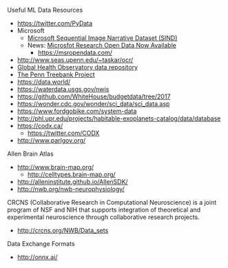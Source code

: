 
Useful ML Data Resources
* https://twitter.com/PyData
* Microsoft
  * [Microsoft Sequential Image Narrative Dataset (SIND)](http://www.sind.ai/)
  * News: [Microsfot Research Open Data Now Available](https://www.microsoft.com/en-us/research/blog/announcing-microsoft-research-open-data-datasets-by-microsoft-research-now-available-in-the-cloud/)
    * https://msropendata.com/ 
* http://www.seas.upenn.edu/~taskar/ocr/
* [Global Health Observatory data repository](http://apps.who.int/gho/data/node.main)
* [The Penn Treebank Project](https://www.cis.upenn.edu/~treebank/)
* https://data.world/
* https://waterdata.usgs.gov/nwis
* https://github.com/WhiteHouse/budgetdata/tree/2017
* https://wonder.cdc.gov/wonder/sci_data/sci_data.asp
* https://www.fordgobike.com/system-data
* http://phl.upr.edu/projects/habitable-exoplanets-catalog/data/database
* https://codx.ca/
  * https://twitter.com/CODX
* http://www.parlgov.org/

Allen Brain Atlas
* http://www.brain-map.org/
  * http://celltypes.brain-map.org/
* http://alleninstitute.github.io/AllenSDK/
* http://nwb.org/nwb-neurophysiology/

CRCNS (Collaborative Research in Computational Neuroscience) is a joint program of NSF and NIH that supports integration of theoretical and experimental neuroscience through collaborative research projects.
* http://crcns.org/NWB/Data_sets


 Data Exchange Formats
 * http://onnx.ai/
